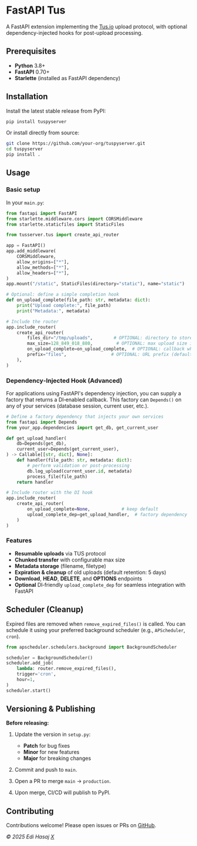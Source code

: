 # FastAPI Tus

A FastAPI extension implementing the [Tus.io](https://tus.io/) upload protocol, with optional dependency-injected hooks for post-upload processing.

## Prerequisites

* **Python** 3.8+
* **FastAPI** 0.70+
* **Starlette** (installed as FastAPI dependency)

## Installation

Install the latest stable release from PyPI:

```bash
pip install tuspyserver
```

Or install directly from source:

```bash
git clone https://github.com/your-org/tuspyserver.git
cd tuspyserver
pip install .
```

## Usage

### Basic setup

In your `main.py`:

```python
from fastapi import FastAPI
from starlette.middleware.cors import CORSMiddleware
from starlette.staticfiles import StaticFiles

from tusserver.tus import create_api_router

app = FastAPI()
app.add_middleware(
    CORSMiddleware,
    allow_origins=["*"],
    allow_methods=["*"],
    allow_headers=["*"],
)
app.mount("/static", StaticFiles(directory="static"), name="static")

# Optional: define a simple completion hook
def on_upload_complete(file_path: str, metadata: dict):
    print("Upload complete:", file_path)
    print("Metadata:", metadata)

# Include the router
app.include_router(
    create_api_router(
        files_dir="/tmp/uploads",        # OPTIONAL: directory to store files
        max_size=128_849_018_880,         # OPTIONAL: max upload size in bytes (~120GB)
        on_upload_complete=on_upload_complete,  # OPTIONAL: callback when upload finishes
        prefix="files",                 # OPTIONAL: URL prefix (default: 'files')
    ),
)
```

### Dependency‑Injected Hook (Advanced)

For applications using FastAPI's dependency injection, you can supply a factory that returns a DI‑enabled callback. This factory can `Depends()` on any of your services (database session, current user, etc.).

```python
# Define a factory dependency that injects your own services
from fastapi import Depends
from your_app.dependencies import get_db, get_current_user

def get_upload_handler(
    db=Depends(get_db),
    current_user=Depends(get_current_user),
) -> Callable[[str, dict], None]:
    def handler(file_path: str, metadata: dict):
        # perform validation or post-processing
        db.log_upload(current_user.id, metadata)
        process_file(file_path)
    return handler

# Include router with the DI hook
app.include_router(
    create_api_router(
        on_upload_complete=None,            # keep default
        upload_complete_dep=get_upload_handler,  # factory dependency
    )
)
```

### Features

* **Resumable uploads** via TUS protocol
* **Chunked transfer** with configurable max size
* **Metadata storage** (filename, filetype)
* **Expiration & cleanup** of old uploads (default retention: 5 days)
* **Download**, **HEAD**, **DELETE**, and **OPTIONS** endpoints
* **Optional** DI‑friendly `upload_complete_dep` for seamless integration with FastAPI

## Scheduler (Cleanup)

Expired files are removed when `remove_expired_files()` is called. You can schedule it using your preferred background scheduler (e.g., `APScheduler`, `cron`).

```python
from apscheduler.schedulers.background import BackgroundScheduler

scheduler = BackgroundScheduler()
scheduler.add_job(
    lambda: router.remove_expired_files(),
    trigger='cron',
    hour=1,
)
scheduler.start()
```

## Versioning & Publishing

**Before releasing:**

1. Update the version in `setup.py`:

   * **Patch** for bug fixes
   * **Minor** for new features
   * **Major** for breaking changes
2. Commit and push to `main`.
3. Open a PR to merge `main` → `production`.
4. Upon merge, CI/CD will publish to PyPI.

## Contributing

Contributions welcome! Please open issues or PRs on [GitHub](https://github.com/your-org/tuspyserver).

*© 2025 Edi Hasaj [X](https://x.com/hasajedi)*
